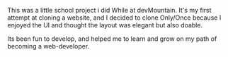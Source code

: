 This was a little school project i did While at devMountain. It's my first attempt at cloning a website, and I decided to clone Only/Once because I enjoyed the UI and thought the layout was elegant but also doable.

Its been fun to develop, and helped me to learn and grow on my path of becoming a web-developer.